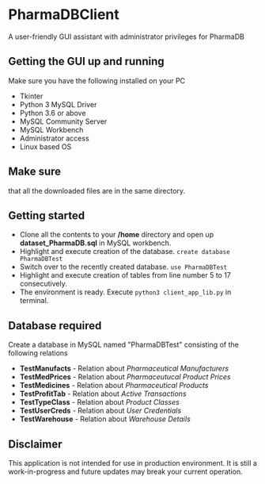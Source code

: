 # PharmaDBClient
A user-friendly GUI assistant with administrator privileges for PharmaDB

## Getting the GUI up and running
Make sure you have the following installed on your PC
* Tkinter
* Python 3 MySQL Driver
* Python 3.6 or above
* MySQL Community Server
* MySQL Workbench
* Administrator access
* Linux based OS

## Make sure
that all the downloaded files are in the same directory.

## Getting started
* Clone all the contents to your **/home** directory and open up **dataset_PharmaDB.sql** in MySQL workbench.
* Highlight and execute creation of the database. ```create database PharmaDBTest```
* Switch over to the recently created database. ```use PharmaDBTest```
* Highlight and execute creation of tables from line number 5 to 17 consecutively.
* The environment is ready. Execute ```python3 client_app_lib.py``` in terminal.

## Database required
Create a database in MySQL named "PharmaDBTest" consisting of the following relations
* **TestManufacts** - Relation about *Pharmaceutical Manufacturers*
* **TestMedPrices** - Relation about *Pharmaceutucal Product Prices*
* **TestMedicines** - Relation about *Pharmaceutical Products*
* **TestProfitTab** - Relation about *Active Transactions*
* **TestTypeClass** - Relation about *Product Classes*
* **TestUserCreds** - Relation about *User Credentials*
* **TestWarehouse** - Relation about *Warehouse Details*

## Disclaimer
This application is not intended for use in production environment. It is still a work-in-progress and future updates may break your current operation. 
